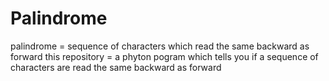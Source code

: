 # Palindrome
palindrome = sequence of characters which read the same backward as forward 
this repository = a phyton pogram which tells you if a sequence of characters are read the same backward as forward
